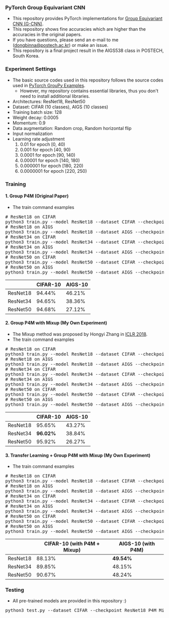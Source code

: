 ### PyTorch Group Equivariant CNN

* This repository provides PyTorch implementations for [Group Equivariant CNN (G-CNN)](https://arxiv.org/abs/1602.07576).
* This repository shows fine accuracies which are higher than the accuracies in the original papers.
* If you have questions, please send an e-mail to me (dongbinna@postech.ac.kr) or make an issue.
* This repository is a final project result in the AIGS538 class in POSTECH, South Korea.

### Experiment Settings

* The basic source codes used in this repository follows the source codes used in [PyTorch GrouPy Examples](https://github.com/adambielski/pytorch-gconv-experiments).
    * However, my repository contains essential libraries, thus you don't need to install additional libraries.
* Architectures: ResNet18, ResNet50
* Dataset: CIFAR (10 classes), AIGS (10 classes)
* Training batch size: 128
* Weight decay: 0.0005
* Momentum: 0.9
* Data augmentation: Random crop, Random horizontal flip
* Input normalization
* Learning rate adjustment
  1) 0.01 for epoch [0, 40)
  2) 0.001 for epoch [40, 90)
  3) 0.0001 for epoch [90, 140)
  4) 0.00001 for epoch [140, 180)
  5) 0.000001 for epoch [180, 220)
  6) 0.0000001 for epoch [220, 250)

### Training

#### 1. Group P4M (Original Paper)

* The train command examples
<pre>
# ResNet18 on CIFAR
python3 train.py --model ResNet18 --dataset CIFAR --checkpoint ResNet18_P4M_on_CIFAR
# ResNet18 on AIGS
python3 train.py --model ResNet18 --dataset AIGS --checkpoint ResNet18_P4M_on_AIGS
# ResNet34 on CIFAR
python3 train.py --model ResNet34 --dataset CIFAR --checkpoint ResNet34_P4M_on_CIFAR
# ResNet34 on AIGS
python3 train.py --model ResNet34 --dataset AIGS --checkpoint ResNet34_P4M_on_AIGS
# ResNet50 on CIFAR
python3 train.py --model ResNet50 --dataset CIFAR --checkpoint ResNet50_P4M_on_CIFAR
# ResNet50 on AIGS
python3 train.py --model ResNet50 --dataset AIGS --checkpoint ResNet50_P4M_on_AIGS
</pre>
||CIFAR-10|AIGS-10|
|------|---|---|
|ResNet18|94.44%|46.21%|
|ResNet34|94.65%|38.36%|
|ResNet50|94.68%|27.12%|

#### 2. Group P4M with Mixup (My Own Experiment)

* The Mixup method was proposed by Hongyi Zhang in [ICLR 2018](https://arxiv.org/abs/1710.09412).
* The train command examples
<pre>
# ResNet18 on CIFAR
python3 train.py --model ResNet18 --dataset CIFAR --checkpoint ResNet18_P4M_Mixup_on_CIFAR --mixup
# ResNet18 on AIGS
python3 train.py --model ResNet18 --dataset AIGS --checkpoint ResNet18_P4M_Mixup_on_AIGS --mixup
# ResNet34 on CIFAR
python3 train.py --model ResNet34 --dataset CIFAR --checkpoint ResNet34_P4M_Mixup_on_CIFAR --mixup
# ResNet34 on AIGS
python3 train.py --model ResNet34 --dataset AIGS --checkpoint ResNet34_P4M_Mixup_on_AIGS --mixup
# ResNet50 on CIFAR
python3 train.py --model ResNet50 --dataset CIFAR --checkpoint ResNet50_P4M_Mixup_on_CIFAR --mixup
# ResNet50 on AIGS
python3 train.py --model ResNet50 --dataset AIGS --checkpoint ResNet50_P4M_Mixup_on_AIGS --mixup
</pre>
||CIFAR-10|AIGS-10|
|------|---|---|
|ResNet18|95.65%|43.27%|
|ResNet34|<b>96.02%</b>|38.84%|
|ResNet50|95.92%|26.27%|

#### 3. Transfer Learning + Group P4M with Mixup (My Own Experiment)

* The train command examples
<pre>
# ResNet18 on CIFAR
python3 train.py --model ResNet18 --dataset CIFAR --checkpoint ResNet18_Transfer_Learning_P4M_Mixup_on_CIFAR --mixup --transfer_learning --lr=0.01 --n_epochs 160
# ResNet18 on AIGS
python3 train.py --model ResNet18 --dataset AIGS --checkpoint ResNet18_Transfer_Learning_P4M_on_AIGS --transfer_learning --lr=0.001 --n_epochs 80
# ResNet34 on CIFAR
python3 train.py --model ResNet34 --dataset CIFAR --checkpoint ResNet34_Transfer_Learning_P4M_Mixup_on_CIFAR --mixup --transfer_learning --lr=0.01 --n_epochs 160
# ResNet34 on AIGS
python3 train.py --model ResNet34 --dataset AIGS --checkpoint ResNet34_Transfer_Learning_P4M_on_AIGS --transfer_learning --lr=0.001 --n_epochs 80
# ResNet50 on CIFAR
python3 train.py --model ResNet50 --dataset CIFAR --checkpoint ResNet50_Transfer_Learning_P4M_Mixup_on_CIFAR --mixup --transfer_learning --lr=0.01 --n_epochs 160
# ResNet50 on AIGS
python3 train.py --model ResNet50 --dataset AIGS --checkpoint ResNet50_Transfer_Learning_P4M_on_AIGS --transfer_learning --lr=0.001 --n_epochs 80
</pre>
||CIFAR-10 (with P4M + Mixup) |AIGS-10 (with P4M)|
|------|---|---|
|ResNet18|88.13%|<b>49.54%</b>|
|ResNet34|89.85%|48.15%|
|ResNet50|90.67%|48.24%|

### Testing

* All pre-trained models are provided in this repository :)
<pre>
python3 test.py --dataset CIFAR --checkpoint ResNet18_P4M_Mixup_on_CIFAR
</pre>
